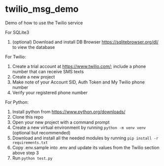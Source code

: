 # twilio_msg_demo
Demo of how to use the Twilio service

For SQLite3
1. (optional) Download and install DB Browser https://sqlitebrowser.org/dl/ to view the database

For Twilio:
1. Create a trial account at https://www.twilio.com/; include a phone number that can receive SMS texts
2. Create a new project
3. Make note of your Account SID, Auth Token and My Twilio phone number
4. Verify your registered phone number

For Python:
1. Install python from https://www.python.org/downloads/
2. Clone this repo
3. Open your new project with a command prompt
4. Create a new virtual environment by running `python -m venv venv` (optional but recommended)
5. Download and install all the needed modules by running `pip install -r requirements.txt`
6. Copy .env.sample into .env and update its values from the Twilio section above step 3
7. Run `python test.py`
